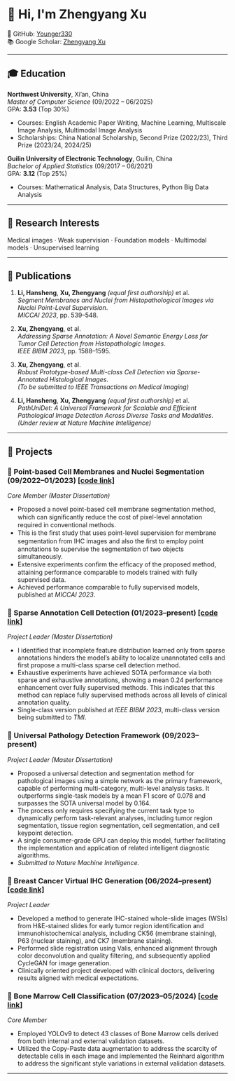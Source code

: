 # 👋 Hi, I'm Zhengyang Xu

🐙 GitHub: [Younger330](https://github.com/Younger330)  
📚 Google Scholar: [Zhengyang Xu](https://scholar.google.com/citations?user=c-PDzPEAAAAJ&hl=en)  

---

## 🎓 Education

**Northwest University**, Xi’an, China  
*Master of Computer Science* (09/2022 – 06/2025)  
GPA: **3.53** (Top 30%)  
- Courses: English Academic Paper Writing, Machine Learning, Multiscale Image Analysis, Multimodal Image Analysis  
- Scholarships: China National Scholarship, Second Prize (2022/23), Third Prize (2023/24, 2024/25)

**Guilin University of Electronic Technology**, Guilin, China  
*Bachelor of Applied Statistics* (09/2017 – 06/2021)  
GPA: **3.12** (Top 25%)  
- Courses: Mathematical Analysis, Data Structures, Python Big Data Analysis  

---

## 🔬 Research Interests

Medical images · Weak supervision · Foundation models · Multimodal models · Unsupervised learning  

---

## 📄 Publications

1. **Li, Hansheng**, **Xu, Zhengyang** *(equal first authorship)* et al.  
   *Segment Membranes and Nuclei from Histopathological Images via Nuclei Point-Level Supervision*.  
   *MICCAI 2023*, pp. 539–548.

2. **Xu, Zhengyang**, et al.  
   *Addressing Sparse Annotation: A Novel Semantic Energy Loss for Tumor Cell Detection from Histopathologic Images*.  
   *IEEE BIBM 2023*, pp. 1588–1595.

3. **Xu, Zhengyang**, et al.  
   *Robust Prototype-based Multi-class Cell Detection via Sparse-Annotated Histological Images*.  
   *(To be submitted to IEEE Transactions on Medical Imaging)*

4. **Li, Hansheng**, **Xu, Zhengyang** *(equal first authorship)* et al.  
   *PathUniDet: A Universal Framework for Scalable and Efficient Pathological Image Detection Across Diverse Tasks and Modalities*.  
   *(Under review at Nature Machine Intelligence)*

---

## 🧪 Projects

### 🔹 Point-based Cell Membranes and Nuclei Segmentation (09/2022–01/2023)  [[code link]](https://github.com/Lion-shine/Segment-Membranes-and-Nuclei-from-Histopathological-Images-via-Nuclei-Point-level-Supervision) 
*Core Member (Master Dissertation)*  
- Proposed a novel point-based cell membrane segmentation method, which can signiﬁcantly reduce the cost of pixel-level annotation required in conventional methods.
- This is the ﬁrst study that uses point-level supervision for membrane segmentation from IHC images and also the ﬁrst to employ point annotations to supervise the segmentation of two objects simultaneously.
- Extensive experiments conﬁrm the efﬁcacy of the proposed method, attaining performance comparable to models trained with fully supervised data.
- Achieved performance comparable to fully supervised models, published at *MICCAI 2023*.

### 🔹 Sparse Annotation Cell Detection (01/2023–present)  [[code link]](https://github.com/Younger330/SemanticEnergyLoss) 
*Project Leader (Master Dissertation)*  
- I identified that incomplete feature distribution learned only from sparse annotations hinders the model’s ability to localize unannotated cells and first propose a multi-class sparse cell detection method.
- Exhaustive experiments have achieved SOTA performance via both sparse and exhaustive annotations, showing a mean 0.24 performance enhancement over fully supervised methods. This indicates that this method can replace fully supervised methods across all levels of clinical annotation quality.
- Single-class version published at *IEEE BIBM 2023*, multi-class version being submitted to *TMI*.

### 🔹 Universal Pathology Detection Framework (09/2023–present)
*Project Leader (Master Dissertation)*  
- Proposed a universal detection and segmentation method for pathological images using a simple network as the primary framework, capable of performing multi-category, multi-level analysis tasks. It outperforms single-task models by a mean F1 score of 0.078 and surpasses the SOTA universal model by 0.164. 
- The process only requires specifying the current task type to dynamically perform task-relevant analyses, including tumor region segmentation, tissue region segmentation, cell segmentation, and cell keypoint detection.
-  A single consumer-grade GPU can deploy this model, further facilitating the implementation and application of related intelligent diagnostic algorithms.
- *Submitted to Nature Machine Intelligence.*

### 🔹 Breast Cancer Virtual IHC Generation (06/2024–present) [[code link]](https://github.com/Younger330/Virtual-IHC-Generation) 
*Project Leader*  
- Developed a method to generate IHC-stained whole-slide images (WSIs) from H&E-stained slides for early tumor region identification and immunohistochemical analysis, including CK56 (membrane staining), P63 (nuclear staining), and CK7 (membrane staining).
- Performed slide registration using Valis, enhanced alignment through color deconvolution and quality filtering, and subsequently applied CycleGAN for image generation.
- Clinically oriented project developed with clinical doctors, delivering results aligned with medical expectations.


### 🔹 Bone Marrow Cell Classification (07/2023–05/2024) [[code link]](https://github.com/Younger330/YOLOv9-Cell-Detection) 
*Core Member*  
- Employed YOLOv9 to detect 43 classes of Bone Marrow cells derived from both internal and external validation datasets. 
- Utilized the Copy-Paste data augmentation to address the scarcity of detectable cells in each image and implemented the Reinhard algorithm to address the significant style variations in external validation datasets.




---
